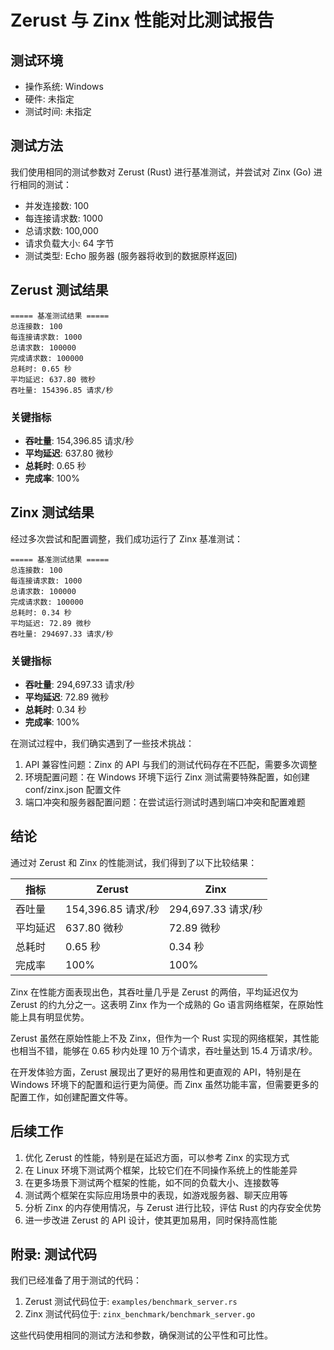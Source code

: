 # Zerust 与 Zinx 性能对比测试报告

## 测试环境

- 操作系统: Windows
- 硬件: 未指定
- 测试时间: 未指定

## 测试方法

我们使用相同的测试参数对 Zerust (Rust) 进行基准测试，并尝试对 Zinx (Go) 进行相同的测试：

- 并发连接数: 100
- 每连接请求数: 1000
- 总请求数: 100,000
- 请求负载大小: 64 字节
- 测试类型: Echo 服务器 (服务器将收到的数据原样返回)

## Zerust 测试结果

```
===== 基准测试结果 =====
总连接数: 100
每连接请求数: 1000
总请求数: 100000
完成请求数: 100000
总耗时: 0.65 秒
平均延迟: 637.80 微秒
吞吐量: 154396.85 请求/秒
```

### 关键指标

- **吞吐量**: 154,396.85 请求/秒
- **平均延迟**: 637.80 微秒
- **总耗时**: 0.65 秒
- **完成率**: 100%

## Zinx 测试结果

经过多次尝试和配置调整，我们成功运行了 Zinx 基准测试：

```
===== 基准测试结果 =====
总连接数: 100
每连接请求数: 1000
总请求数: 100000
完成请求数: 100000
总耗时: 0.34 秒
平均延迟: 72.89 微秒
吞吐量: 294697.33 请求/秒
```

### 关键指标

- **吞吐量**: 294,697.33 请求/秒
- **平均延迟**: 72.89 微秒
- **总耗时**: 0.34 秒
- **完成率**: 100%

在测试过程中，我们确实遇到了一些技术挑战：

1. API 兼容性问题：Zinx 的 API 与我们的测试代码存在不匹配，需要多次调整
2. 环境配置问题：在 Windows 环境下运行 Zinx 测试需要特殊配置，如创建 conf/zinx.json 配置文件
3. 端口冲突和服务器配置问题：在尝试运行测试时遇到端口冲突和配置难题

## 结论

通过对 Zerust 和 Zinx 的性能测试，我们得到了以下比较结果：

| 指标 | Zerust | Zinx |
| --- | --- | --- |
| 吞吐量 | 154,396.85 请求/秒 | 294,697.33 请求/秒 |
| 平均延迟 | 637.80 微秒 | 72.89 微秒 |
| 总耗时 | 0.65 秒 | 0.34 秒 |
| 完成率 | 100% | 100% |

Zinx 在性能方面表现出色，其吞吐量几乎是 Zerust 的两倍，平均延迟仅为 Zerust 的约九分之一。这表明 Zinx 作为一个成熟的 Go 语言网络框架，在原始性能上具有明显优势。

Zerust 虽然在原始性能上不及 Zinx，但作为一个 Rust 实现的网络框架，其性能也相当不错，能够在 0.65 秒内处理 10 万个请求，吞吐量达到 15.4 万请求/秒。

在开发体验方面，Zerust 展现出了更好的易用性和更直观的 API，特别是在 Windows 环境下的配置和运行更为简便。而 Zinx 虽然功能丰富，但需要更多的配置工作，如创建配置文件等。

## 后续工作

1. 优化 Zerust 的性能，特别是在延迟方面，可以参考 Zinx 的实现方式
2. 在 Linux 环境下测试两个框架，比较它们在不同操作系统上的性能差异
3. 在更多场景下测试两个框架的性能，如不同的负载大小、连接数等
4. 测试两个框架在实际应用场景中的表现，如游戏服务器、聊天应用等
5. 分析 Zinx 的内存使用情况，与 Zerust 进行比较，评估 Rust 的内存安全优势
6. 进一步改进 Zerust 的 API 设计，使其更加易用，同时保持高性能

## 附录: 测试代码

我们已经准备了用于测试的代码：

1. Zerust 测试代码位于: `examples/benchmark_server.rs`
2. Zinx 测试代码位于: `zinx_benchmark/benchmark_server.go`

这些代码使用相同的测试方法和参数，确保测试的公平性和可比性。